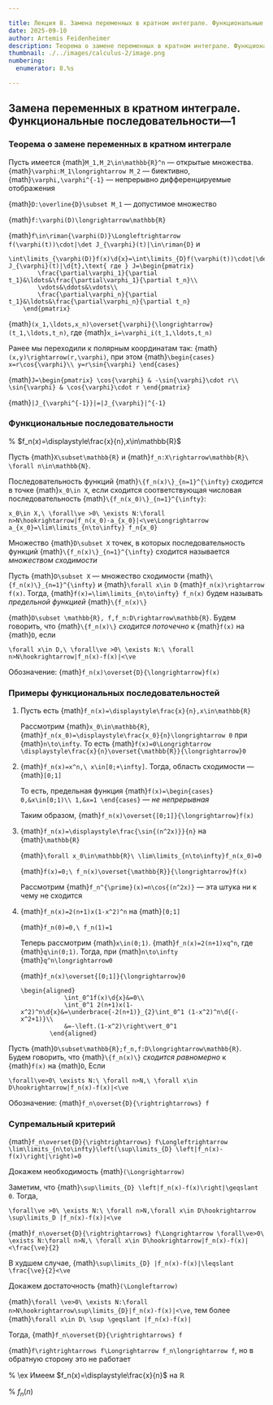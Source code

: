 ```yaml
---

title: Лекция 8. Замена переменных в кратном интеграле. Функциональные последовательности-1
date: 2025-09-10
author: Artemis Feidenheimer
description: Теорема о замене переменных в кратном интеграле. Функциональные последовательности. Примеры функциональных последовательностей. Супремальный критерий.
thumbnail: ./../images/calculus-2/image.png
numbering:
  enumerator: 8.%s

---
```


## Замена переменных в кратном интеграле. Функциональные последовательности—1

### Теорема о замене переменных в кратном интеграле

Пусть имеется {math}`M_1,M_2\in\mathbb{R}^n` — открытые множества. {math}`\varphi:M_1\longrightarrow M_2` — биективно, {math}`\varphi,\varphi^{-1}` — непрерывно дифференцируемые отображения

{math}`D:\overline{D}\subset M_1` — допустимое множество

{math}`f:\varphi(D)\longrightarrow\mathbb{R}`

{math}`f\in\riman{\varphi(D)}\Longleftrightarrow f(\varphi(t))\cdot|\det J_{\varphi}(t)|\in\riman{D}` и

```{math}
\int\limits_{\varphi(D)}f(x)\d{x}=\int\limits_{D}f(\varphi(t))\cdot|\det J_{\varphi}(t)|\d{t},\text{ где } J=\begin{pmatrix}
        \frac{\partial\varphi_1}{\partial t_1}&\ldots&\frac{\partial\varphi_1}{\partial t_n}\\
        \vdots&\ddots&\vdots\\
        \frac{\partial\varphi_n}{\partial t_1}&\ldots&\frac{\partial\varphi_n}{\partial t_n}
    \end{pmatrix}
```

{math}`(x_1,\ldots,x_n)\overset{\varphi}{\longrightarrow}(t_1,\ldots,t_n)`, где {math}`x_i=\varphi_i(t_1,\ldots,t_n)`

Ранее мы переходили к полярным координатам так: {math}`(x,y)\rightarrow(r,\varphi)`, при этом {math}`\begin{cases}
    x=r\cos{\varphi}\\
    y=r\sin{\varphi}
\end{cases}`

{math}`J=\begin{pmatrix}
    \cos{\varphi} & -\sin{\varphi}\cdot r\\
    \sin{\varphi} & \cos{\varphi}\cdot r
\end{pmatrix}`

{math}`|J_{\varphi^{-1}}|=|J_{\varphi}|^{-1}`

### Функциональные последовательности

%  $f_n(x)=\displaystyle\frac{x}{n},x\in\mathbb{R}$

Пусть {math}`X\subset\mathbb{R}` и {math}`f_n:X\rightarrow\mathbb{R}\ \forall n\in\mathbb{N}`.

Последовательность функций {math}`\{f_n(x)\}_{n=1}^{\infty}` *сходится* в точке {math}`x_0\in X`, если сходится соответствующая числовая последовательность {math}`\{f_n(x_0)\}_{n=1}^{\infty}`:

```{math}
x_0\in X,\ \forall\ve >0\ \exists N:\forall n>N\hookrightarrow|f_n(x_0)-a_{x_0}|<\ve\Longrightarrow a_{x_0}=\lim\limits_{n\to\infty} f_n{x_0}
```

Множество {math}`D\subset X` точек, в которых последовательность функций {math}`\{f_n(x)\}_{n=1}^{\infty}` сходится называется *множеством сходимости*

Пусть {math}`D\subset X` — множество сходимости {math}`\{f_n(x)\}_{n=1}^{\infty}` и {math}`\forall x\in D` {math}`f_n(x)\rightarrow f(x)`. Тогда, {math}`f(x)=\lim\limits_{n\to\infty} f_n(x)` будем называть *предельной функцией* {math}`\{f_n(x)\}`

{math}`D\subset \mathbb{R}, f,f_n:D\rightarrow\mathbb{R}`. Будем говорить, что {math}`\{f_n(x)\}` *сходится поточечно* к {math}`f(x)` на {math}`D`, если

```{math}
\forall x\in D,\ \forall\ve >0\ \exists N:\ \forall n>N\hookrightarrow|f_n(x)-f(x)|<\ve
```

Обозначение: {math}`f_n(x)\overset{D}{\longrightarrow}f(x)`

### Примеры функциональных последовательностей

1.  Пусть есть {math}`f_n(x)=\displaystyle\frac{x}{n},x\in\mathbb{R}`

    Рассмотрим {math}`x_0\in\mathbb{R}`, {math}`f_n(x_0)=\displaystyle\frac{x_0}{n}\longrightarrow 0` при {math}`n\to\infty`. То есть {math}`f(x)=0\Longrightarrow \displaystyle\frac{x}{n}\overset{\mathbb{R}}{\longrightarrow}0`

2.  {math}`f_n(x)=x^n,\ x\in[0;+\infty]`. Тогда, область сходимости — {math}`[0;1]`

    То есть, предельная функция {math}`f(x)=\begin{cases}
            0,&x\in[0;1)\\
            1,&x=1
        \end{cases}` — *не непрерывная*

    Таким образом, {math}`f_n(x)\overset{[0;1]}{\longrightarrow}f(x)`

3.  {math}`f_n(x)=\displaystyle\frac{\sin{(n^2x)}}{n}` на {math}`\mathbb{R}`

    {math}`\forall x_0\in\mathbb{R}\ \lim\limits_{n\to\infty}f_n(x_0)=0`

    {math}`f(x)=0;\ f_n(x)\overset{\mathbb{R}}{\longrightarrow}f(x)`

    Рассмотрим {math}`f_n^{\prime}(x)=n\cos{(n^2x)}` — эта штука ни к чему не сходится

4.  {math}`f_n(x)=2(n+1)x(1-x^2)^n` на {math}`[0;1]`

    {math}`f_n(0)=0,\ f_n(1)=1`

    Теперь рассмотрим {math}`x\in(0;1)`. {math}`f_n(x)=2(n+1)xq^n`, где {math}`q\in(0;1)`. Тогда, при {math}`n\to\infty` {math}`q^n\longrightarrow0`

    {math}`f_n(x)\overset{[0;1]}{\longrightarrow}0`

    ```{math}
    \begin{aligned}
                \int_0^1f(x)\d{x}&=0\\
                \int_0^1 2(n+1)x(1-x^2)^n\d{x}&=\underbrace{-2(n+1)}_{2}\int_0^1 (1-x^2)^n\d{(-x^2+1)}\\
                &=-\left.(1-x^2)\right\vert_0^1
            \end{aligned}
    ```

Пусть {math}`D\subset\mathbb{R};f_n,f:D\longrightarrow\mathbb{R}`. Будем говорить, что {math}`\{f_n(x)\}` *сходится равномерно* к {math}`f(x)` на {math}`D`, Если

```{math}
\forall\ve>0\ \exists N:\ \forall n>N,\ \forall x\in D\hookrightarrow|f_n(x)-f(x)|<\ve
```

Обозначение: {math}`f_n\overset{D}{\rightrightarrows} f`

### Супремальный критерий

{math}`f_n\overset{D}{\rightrightarrows} f\Longleftrightarrow \lim\limits_{n\to\infty}\left(\sup\limits_{D} \left|f_n(x)-f(x)\right|\right)=0`

Докажем необходимость {math}`(\Longrightarrow)`

Заметим, что {math}`\sup\limits_{D} \left|f_n(x)-f(x)\right|\geqslant 0`. Тогда,

```{math}
\forall\ve >0\ \exists N:\ \forall n>N,\forall x\in D\hookrightarrow \sup\limits_D |f_n(x)-f(x)|<\ve
```

{math}`f_n\overset{D}{\rightrightarrows} f\Longrightarrow \forall\ve>0\ \exists N:\forall n>N,\ \forall x\in D\hookrightarrow|f_n(x)-f(x)|<\frac{\ve}{2}`

В худшем случае, {math}`\sup\limits_{D} |f_n(x)-f(x)|\leqslant \frac{\ve}{2}<\ve`

Докажем достаточность {math}`(\Longleftarrow)`

{math}`\forall \ve>0\ \exists N:\forall n>N\hookrightarrow\sup\limits_{D}|f_n(x)-f(x)|<\ve`, тем более {math}`\forall x\in D\ \sup \geqslant |f_n(x)-f(x)|`

Тогда, {math}`f_n\overset{D}{\rightrightarrows} f`

&#x20;{math}`f\rightrightarrows f\Longrightarrow f_n\longrightarrow f`, но в обратную сторону это не работает

%  \ex Имеем $f_n(x)=\displaystyle\frac{x}{n}$ на $\mathbb{R}$

%  $f_n(n)$
